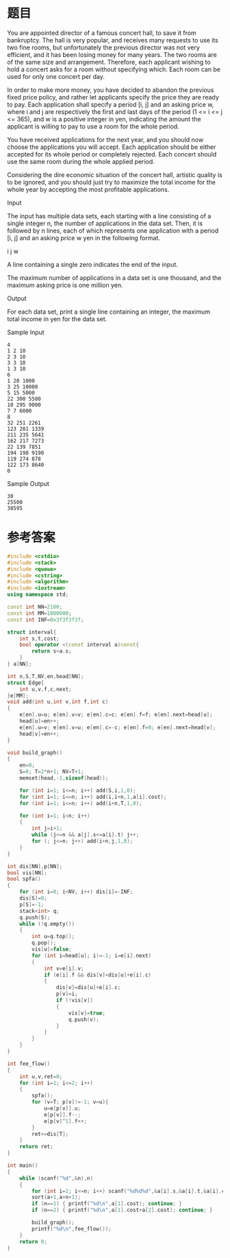 # 题目
You are appointed director of a famous concert hall, to save it from bankruptcy. The hall is very popular, and receives many requests to use its two fine rooms, but unfortunately the previous director was not very efficient, and it has been losing money for many years. The two rooms are of the same size and arrangement. Therefore, each applicant wishing to hold a concert asks for a room without specifying which. Each room can be used for only one concert per day.

In order to make more money, you have decided to abandon the previous fixed price policy, and rather let applicants specify the price they are ready to pay. Each application shall specify a period [i, j] and an asking price w, where i and j are respectively the first and last days of the period (1 <= i <= j <= 365), and w is a positive integer in yen, indicating the amount the applicant is willing to pay to use a room for the whole period.

You have received applications for the next year, and you should now choose the applications you will accept. Each application should be either accepted for its whole period or completely rejected. Each concert should use the same room during the whole applied period.

Considering the dire economic situation of the concert hall, artistic quality is to be ignored, and you should just try to maximize the total income for the whole year by accepting the most profitable applications.


Input

The input has multiple data sets, each starting with a line consisting of a single integer n, the number of applications in the data set. Then, it is followed by n lines, each of which represents one application with a period [i, j] and an asking price w yen in the following format.

i j w

A line containing a single zero indicates the end of the input.

The maximum number of applications in a data set is one thousand, and the maximum asking price is one million yen.


Output

For each data set, print a single line containing an integer, the maximum total income in yen for the data set.


Sample Input
```
4
1 2 10
2 3 10
3 3 10
1 3 10
6
1 20 1000
3 25 10000
5 15 5000
22 300 5500
10 295 9000
7 7 6000
8
32 251 2261
123 281 1339
211 235 5641
162 217 7273
22 139 7851
194 198 9190
119 274 878
122 173 8640
0
```

Sample Output
```
30
25500
38595
```
# 参考答案
```c++
#include <cstdio>
#include <stack>
#include <queue>
#include <cstring>
#include <algorithm>
#include <iostream>
using namespace std;

const int NN=2100;
const int MM=1000000;
const int INF=0x3f3f3f3f;

struct interval{
    int s,t,cost;
    bool operator <(const interval a)const{
        return s<a.s;
    }
} a[NN];

int n,S,T,NV,en,head[NN];
struct Edge{
    int u,v,f,c,next;
}e[MM];
void add(int u,int v,int f,int c)
{
    e[en].u=u; e[en].v=v; e[en].c=c; e[en].f=f; e[en].next=head[u];
    head[u]=en++;
    e[en].u=v; e[en].v=u; e[en].c=-c; e[en].f=0; e[en].next=head[v];
    head[v]=en++;
}

void build_graph()
{
    en=0;
    S=0; T=2*n+1; NV=T+1;
    memset(head,-1,sizeof(head));

    for (int i=1; i<=n; i++) add(S,i,1,0);
    for (int i=1; i<=n; i++) add(i,i+n,1,a[i].cost);
    for (int i=1; i<=n; i++) add(i+n,T,1,0);

    for (int i=1; i<n; i++)
    {
        int j=i+1;
        while (j<=n && a[j].s<=a[i].t) j++;
        for (; j<=n; j++) add(i+n,j,1,0);
    }
}

int dis[NN],p[NN];
bool vis[NN];
bool spfa()
{
    for (int i=0; i<NV; i++) dis[i]=-INF;
    dis[S]=0;
    p[S]=-1;
    stack<int> q; 
    q.push(S);
    while (!q.empty())
    {
        int u=q.top();
        q.pop();
        vis[u]=false;
        for (int i=head[u]; i!=-1; i=e[i].next)
        {
            int v=e[i].v;
            if (e[i].f && dis[v]<dis[u]+e[i].c)
            {
                dis[v]=dis[u]+e[i].c;
                p[v]=i;
                if (!vis[v])
                {
                    vis[v]=true;
                    q.push(v);
                }
            }
        }
    }
}

int fee_flow()
{
    int u,v,ret=0;
    for (int i=1; i<=2; i++)
    {
        spfa();
        for (v=T; p[v]!=-1; v=u){
            u=e[p[v]].u;
            e[p[v]].f--;
            e[p[v]^1].f++;
        }
        ret+=dis[T];
    }
    return ret;
}

int main()
{
    while (scanf("%d",&n),n)
    {
        for (int i=1; i<=n; i++) scanf("%d%d%d",&a[i].s,&a[i].t,&a[i].cost);
        sort(a+1,a+n+1);
        if (n==1) { printf("%d\n",a[1].cost); continue; }
        if (n==2) { printf("%d\n",a[1].cost+a[2].cost); continue; }

        build_graph();
        printf("%d\n",fee_flow());
    }
    return 0;
}



